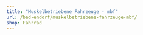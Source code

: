 ```yaml
---
title: "Muskelbetriebene Fahrzeuge - mbf"
url: /bad-endorf/muskelbetriebene-fahrzeuge-mbf/
shop: Fahrrad
---
```

